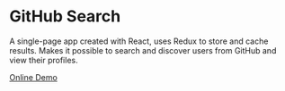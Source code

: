 # GitHub Search
A single-page app created with React, uses Redux to store and cache results. Makes it possible to search and discover users from GitHub and view their profiles.

[Online Demo](https://github-searcher.surge.sh/)

